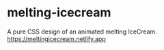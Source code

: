# melting-icecream
A pure CSS design of an animated melting IceCream.
<br/>
https://meltingicecream.netlify.app
